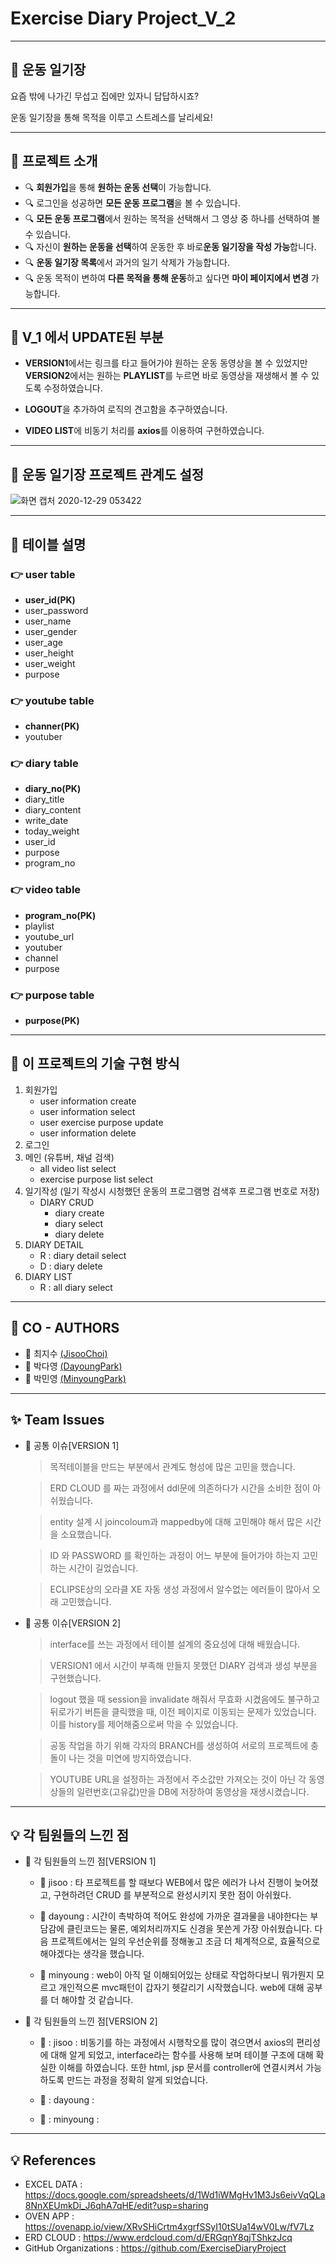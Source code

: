 # Exercise Diary Project_V_2

-------------

## :running: 운동 일기장

요즘 밖에 나가긴 무섭고 집에만 있자니 답답하시죠? 

운동 일기장을 통해 목적을 이루고 스트레스를 날리세요!

-------------

## :information_desk_person: 프로젝트 소개
* :mag: **회원가입**을 통해 **원하는 운동 선택**이 가능합니다.
* :mag: 로그인을 성공하면 **모든 운동 프로그램**을 볼 수 있습니다.
* :mag: **모든 운동 프로그램**에서 원하는 목적을 선택해서 그 영상 중 하나를 선택하여 볼 수 있습니다.
* :mag: 자신이 **원하는 운동을 선택**하여 운동한 후 바로**운동 일기장을 작성 가능**합니다. 
* :mag: **운동 일기장 목록**에서 과거의 일기 삭제가 가능합니다. 
* :mag: 운동 목적이 변하여 **다른 목적을 통해 운동**하고 싶다면 **마이 페이지에서 변경** 가능합니다.

-------------

## 	:rocket: V_1 에서 UPDATE된 부분

* **VERSION1**에서는 링크를 타고 들어가야 원하는 운동 동영상을 볼 수 있었지만 **VERSION2**에서는 원하는 **PLAYLIST**를 누르면 바로 동영상을 재생해서 볼 수 있도록 수정하였습니다.

* **LOGOUT**을 추가하여 로직의 견고함을 추구하였습니다.

* **VIDEO LIST**에 비동기 처리를 **axios**를 이용하여 구현하였습니다.


--------------

## :couple: 운동 일기장 프로젝트 관계도 설정

![화면 캡처 2020-12-29 053422](https://user-images.githubusercontent.com/73863771/103255649-7382b000-49cd-11eb-874c-421c5ec6dc5b.png)

--------------

## :page_facing_up: 테이블 설명

### :point_right: user table
* **user_id(PK)**
* user_password
* user_name
* user_gender
* user_age
* user_height
* user_weight
* purpose


### :point_right: youtube table
* **channer(PK)**
* youtuber


### :point_right: diary table
* **diary_no(PK)**
* diary_title
* diary_content
* write_date
* today_weight
* user_id
* purpose
* program_no


### :point_right: video table
* **program_no(PK)**
* playlist
* youtube_url
* youtuber
* channel
* purpose

### :point_right: purpose table
* **purpose(PK)**

--------------

## :scroll: 이 프로젝트의 기술 구현 방식

1. 회원가입
    * user information create
    * user information select
    * user exercise purpose update
    * user information delete
2. 로그인
3. 메인 (유튜버, 채널 검색)
    * all video list select
    * exercise purpose list select
4. 일기작성 (일기 작성시 시청했던 운동의 프로그램명 검색후 프로그램 번호로 저장)
    * DIARY CRUD 
         * diary create
         * diary select
         * diary delete
5. DIARY DETAIL
    * R : diary detail select
    * D : diary delete
6. DIARY LIST
    * R : all diary select

-------------------

## :two_women_holding_hands: CO - AUTHORS

* :woman: 최지수 [(JisooChoi)](https://github.com/choijisoo-94)
* :woman: 박다영 [(DayoungPark)](https://github.com/Da-0)
* :man: 박민영 [(MinyoungPark)](https://github.com/minyoung-park)


------------------
## :sparkles: Team Issues

* :eyes: 공통 이슈[VERSION 1]

	> 목적테이블을 만드는 부분에서 관계도 형성에 많은 고민을 했습니다.
	
	> ERD CLOUD 를 짜는 과정에서 ddl문에 의존하다가 시간을 소비한 점이 아쉬웠습니다.
	
	> entity 설계 시 joincoloum과 mappedby에 대해 고민해야 해서 많은 시간을 소요했습니다.
	
	> ID 와 PASSWORD 를 확인하는 과정이 어느 부분에 들어가야 하는지 고민하는 시간이 길었습니다.
	
	> ECLIPSE상의 오라클 XE 자동 생성 과정에서 알수없는 에러들이 많아서 오래 고민했습니다.


* :eyes: 공통 이슈[VERSION 2]
	
	> interface를 쓰는 과정에서 테이블 설계의 중요성에 대해 배웠습니다.
	
	> VERSION1 에서 시간이 부족해 만들지 못했던 DIARY 검색과 생성 부분을 구현했습니다.
	
	> logout 했을 때 session을 invalidate 해줘서 무효화 시켰음에도 불구하고 뒤로가기 버튼을 클릭했을 때, 이전 페이지로 이동되는 문제가 있었습니다. 이를 history를 제어해줌으로써 막을 수 있었습니다.
	
	> 공동 작업을 하기 위해 각자의 BRANCH를 생성하여 서로의 프로젝트에 충돌이 나는 것을 미연에 방지하였습니다.

	> YOUTUBE URL을 설정하는 과정에서 주소값만 가져오는 것이 아닌 각 동영상들의 일련번호(고유값)만을 DB에 저장하여 동영상을 재생시켰습니다.
-------------------

## :bulb: 각 팀원들의 느낀 점

* :eyes: 각 팀원들의 느낀 점[VERSION 1]

    * :woman: jisoo : 타 프로젝트를 할 때보다 WEB에서 많은 에러가 나서 진행이 늦어졌고, 구현하려던 CRUD 를 부분적으로 완성시키지 못한 점이 아쉬웠다.

    * :woman: dayoung : 시간이 촉박하여 적어도 완성에 가까운 결과물을 내야한다는 부담감에 클린코드는 물론, 예외처리까지도 신경을 못쓴게 가장 아쉬웠습니다. 다음 프로젝트에서는 일의 우선순위를 정해놓고 조금 더 체계적으로, 효율적으로 해야겠다는 생각을 했습니다.

    * :man: minyoung : web이 아직 덜 이해되어있는 상태로 작업하다보니 뭐가뭔지 모르고 개인적으론 mvc패턴이 갑자기 헷갈리기 시작했습니다. web에 대해 공부를 더 해야할 것 같습니다.

* :eyes: 각 팀원들의 느낀 점[VERSION 2]

    * :woman: : jisoo : 비동기를 하는 과정에서 시행착오를 많이 겪으면서 axios의 편리성에 대해 알게 되었고, interface라는 함수를 사용해 보며 테이블 구조에 대해 확실한 이해를 하였습니다. 또한 html, jsp 문서를 controller에 연결시켜서 가능하도록 만드는 과정을 정확히 알게 되었습니다.

    * :woman: : dayoung : 

    * :man: : minyoung : 
    
------------------

## :bulb: References

* EXCEL DATA : https://docs.google.com/spreadsheets/d/1Wd1iWMgHv1M3Js6eivVqQLa8NnXEUmkDi_J6qhA7qHE/edit?usp=sharing 
* OVEN APP  : https://ovenapp.io/view/XRvSHiCrtm4xgrfSSyI10tSUa14wV0Lw/fV7Lz
* ERD CLOUD : https://www.erdcloud.com/d/ERGqnY8qjTShkzJcq
* GitHub Organizations : https://github.com/ExerciseDiaryProject